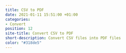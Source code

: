 ```yaml
---
title: CSV to PDF
date: 2021-01-11 15:51:00 +01:00
categories:
- Convert
position: 12
site-title: Convert CSV to PDF
short-description: Convert CSV files into PDF files
color: "#318de5"
---
```


